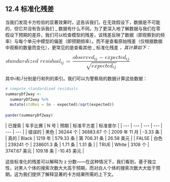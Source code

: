 ## 12.4 标准化残差

当我们发现卡方检验的显著效果时，这告诉我们，在无效假设下，数据是不可能的，但它并没有告诉我们 _ 数据有什么不同。为了更深入地了解数据与我们在零假设下预期的差异，我们可以检查模型的残差，该残差反映了数据（即观察到的频率）与每个单元中模型的偏差（即预期频率）。而不是查看原始残差（仅根据数据中观察的数量而变化），更常见的是查看其他 _ 标准化残差 _，其计算如下：_

![](img/fc6dfc834654c8a6d8b2323c1bd6b480.jpg)

其中![](img/31df9c730e19ca29b59dce64b99d98c1.jpg)和![](img/d8fdd0e28cfb03738fc5227885ee035a.jpg)分别是行和列的索引。我们可以为警察局的数据计算这些数据：

```r
# compute standardized residuals
summaryDf2way <- 
  summaryDf2way %>% 
  mutate(stdRes = (n - expected)/sqrt(expected))

pander(summaryDf2way)
```

<colgroup><col style="width: 15%"> <col style="width: 19%"> <col style="width: 12%"> <col style="width: 15%"> <col style="width: 16%"> <col style="width: 11%"></colgroup> 
| 已搜索 | 车手比赛 | N 号 | 预期 | 标准平方差 | 标准普尔 |
| --- | --- | --- | --- | --- | --- |
| 错误的 | 黑色 | 36244 个 | 36883.67 个 | 2009 年 11 月 | -3.33 条 |
| 真的 | Black | 1219 年 | 579.33 条 | 第 706.31 条 | 26.58 美元 |
| FALSE | 白色 | 239241 个 | 238601.3 条 | 1.71 条 | 1.31 条 |
| TRUE | White | 3108 个 | 3747.67 美元 | 109.18 条 | -10.45 美元 |

这些标准化的残差可以解释为 z 分数——在这种情况下，我们看到，基于独立性，对黑人个体的搜索次数大大高于预期，而对白人个体的搜索次数大大低于预期。这为我们提供了解释显著的卡方结果所需的上下文。